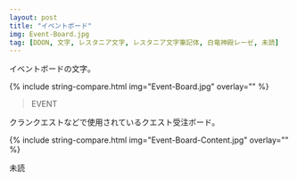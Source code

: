 ```yaml
---
layout: post
title: "イベントボード"
img: Event-Board.jpg
tag: [DDON, 文字, レスタニア文字, レスタニア文字筆記体, 白竜神殿レーゼ, 未読]
---
```


イベントボードの文字。

{% include string-compare.html img="Event-Board.jpg" overlay="" %}

> EVENT

クランクエストなどで使用されているクエスト受注ボード。



{% include string-compare.html img="Event-Board-Content.jpg" overlay="" %}

未読

